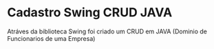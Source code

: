 # Cadastro Swing CRUD JAVA
 Atráves da biblioteca Swing foi criado um CRUD em JAVA (Dominio de Funcionarios de uma Empresa)

